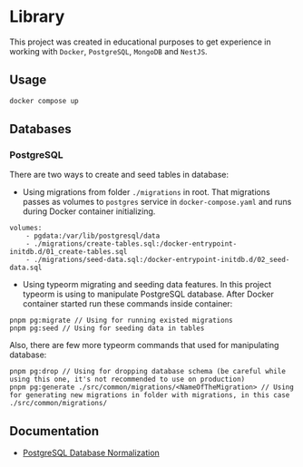 # Library

This project was created in educational purposes to get experience in working with `Docker`, `PostgreSQL`, `MongoDB` and `NestJS`.

## Usage

```bash
docker compose up
```

## Databases

### PostgreSQL

There are two ways to create and seed tables in database:

- Using migrations from folder `./migrations` in root. That migrations passes as volumes to `postgres` service in `docker-compose.yaml` and runs during Docker container initializing.

```
volumes:
    - pgdata:/var/lib/postgresql/data
    - ./migrations/create-tables.sql:/docker-entrypoint-initdb.d/01_create-tables.sql
    - ./migrations/seed-data.sql:/docker-entrypoint-initdb.d/02_seed-data.sql
```

- Using typeorm migrating and seeding data features. In this project typeorm is using to manipulate PostgreSQL database.
  After Docker container started run these commands inside container:

```
pnpm pg:migrate // Using for running existed migrations
pnpm pg:seed // Using for seeding data in tables
```

Also, there are few more typeorm commands that used for manipulating database:

```
pnpm pg:drop // Using for dropping database schema (be careful while using this one, it's not recommended to use on production)
pnpm pg:generate ./src/common/migrations/<NameOfTheMigration> // Using for generating new migrations in folder with migrations, in this case ./src/common/migrations/
```

## Documentation

- [PostgreSQL Database Normalization](./documentation/PG-DATABASE-NORMALIZATION.md)
